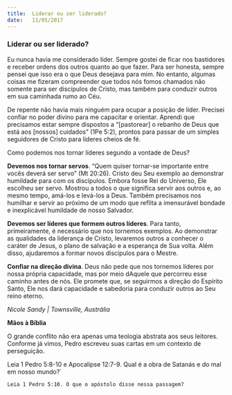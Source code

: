 ```yaml
---
title:  Liderar ou ser liderado?
date:   11/05/2017
---
```


### Liderar ou ser liderado?

Eu nunca havia me considerado líder. Sempre gostei de ficar nos bastidores e receber ordens dos outros quanto ao que fazer. Para ser honesta, sempre pensei que isso era o que Deus desejava para mim. No entanto, algumas coisas me fizeram compreender que todos nós fomos chamados não somente para ser discípulos de Cristo, mas também para conduzir outros em sua caminhada rumo ao Céu.

De repente não havia mais ninguém para ocupar a posição de líder. Precisei confiar no poder divino para me capacitar e orientar. Aprendi que precisamos estar sempre dispostos a “[pastorear] o rebanho de Deus que está aos [nossos] cuidados” (1Pe 5:2), prontos para passar de um simples seguidores de Cristo para líderes cheios de fé.

Como podemos nos tornar líderes segundo a vontade de Deus?

**Devemos nos tornar servos**. “Quem quiser tornar-se importante entre vocês deverá ser servo” (Mt 20:26). Cristo deu Seu exemplo ao demonstrar humildade para com os discípulos. Embora fosse Rei do Universo, Ele escolheu ser servo. Mostrou a todos o que significa servir aos outros e, ao mesmo tempo, amá-los e levá-los a Deus. Também precisamos nos humilhar e servir ao próximo de um modo que reflita a imensurável bondade e inexplicável humildade de nosso Salvador.

**Devemos ser líderes que formem outros líderes**. Para tanto, primeiramente, é necessário que nos tornemos exemplos. Ao demonstrar as qualidades da liderança de Cristo, levaremos outros a conhecer o caráter de Jesus, o plano de salvação e a esperança de Sua volta. Além disso, ajudaremos a formar novos discípulos para o Mestre.

**Confiar na direção divina**. Deus não pede que nos tornemos líderes por nossa própria capacidade, mas por meio dAquele que percorreu esse caminho antes de nós. Ele promete que, se seguirmos a direção do Espírito Santo, Ele nos dará capacidade e sabedoria para conduzir outros ao Seu reino eterno.

_Nicole Sandy | Townsville, Austrália_

**Mãos à Bíblia**

O grande conflito não era apenas uma teologia abstrata aos seus leitores. Conforme já vimos, Pedro escreveu suas cartas em um contexto de perseguição.

Leia 1 Pedro 5:8-10 e Apocalipse 12:7-9. Qual é a obra de Satanás e do mal em nosso mundo?`

`Leia 1 Pedro 5:10. O que o apóstolo disse nessa passagem?`